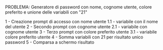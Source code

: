 PROBLEMA: Generatore di password con nome, cognome utente, colore preferito e unione delle variabili con "21"

1 - Creazione prompt di accesso con nome utente
    1.1 - variabile con il nome del utente
2 - Secondo prompt con cognome utente
    2.1 - variabile con cognome utente
3 - Terzo prompt con colore preferito utente
    3.1 - variabile colore preferito utente
4 - Somma variabili con 21 per risultato unico password
5 - Comparsa a schermo risultato